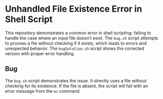 # Unhandled File Existence Error in Shell Script

This repository demonstrates a common error in shell scripting: failing to handle the case where an input file doesn't exist. The `bug.sh` script attempts to process a file without checking if it exists, which leads to errors and unexpected behavior. The `bugSolution.sh` script shows the corrected version with proper error handling.

## Bug
The `bug.sh` script demonstrates the issue. It directly uses a file without checking for its existence. If the file is absent, the script will fail with an error message from the `wc` command.